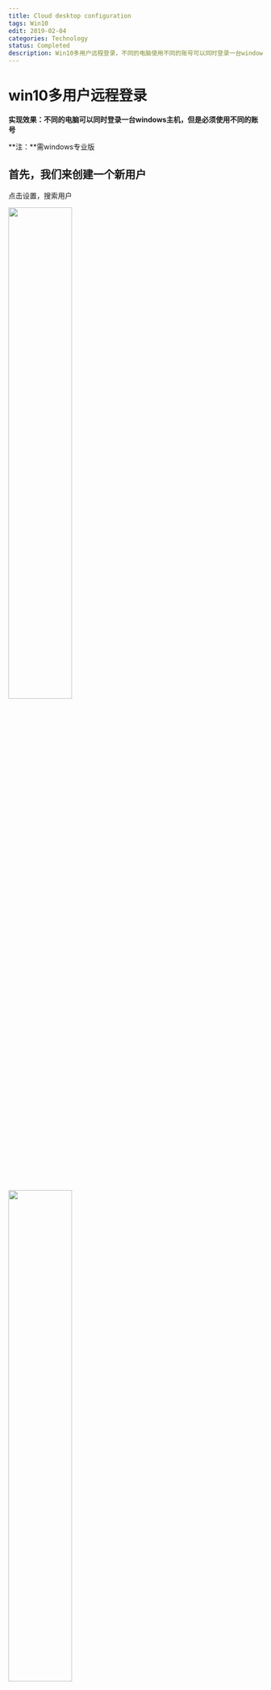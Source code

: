 ```yaml
---
title: Cloud desktop configuration
tags: Win10
edit: 2019-02-04
categories: Technology
status: Completed
description: Win10多用户远程登录，不同的电脑使用不同的账号可以同时登录一台windows主机
---
```


# win10多用户远程登录

**实现效果：不同的电脑可以同时登录一台windows主机，但是必须使用不同的账号**

**注：**需windows专业版

## 首先，我们来创建一个新用户

点击设置，搜索用户

<img src="https://raw.githubusercontent.com/Cr7-joker/Cr7-joker.github.io/master/_posts/2019-02-04-Cloud%20desktop%20configuration/assert/01.png" width="50%">

<img src="https://raw.githubusercontent.com/Cr7-joker/Cr7-joker.github.io/master/_posts/2019-02-04-Cloud%20desktop%20configuration/assert/02.png" width="50%">

<img src="https://raw.githubusercontent.com/Cr7-joker/Cr7-joker.github.io/master/_posts/2019-02-04-Cloud%20desktop%20configuration/assert/03.png" width="50%">

<img src="https://raw.githubusercontent.com/Cr7-joker/Cr7-joker.github.io/master/_posts/2019-02-04-Cloud%20desktop%20configuration/assert/04.png" width="50%">

<img src="https://raw.githubusercontent.com/Cr7-joker/Cr7-joker.github.io/master/_posts/2019-02-04-Cloud%20desktop%20configuration/assert/05.png" width="50%">

点击下一步，一个普通用户就创建完成了。



## 配置属性

然后，打开远程设置，右键此电脑，属性，

<img src="https://raw.githubusercontent.com/Cr7-joker/Cr7-joker.github.io/master/_posts/2019-02-04-Cloud%20desktop%20configuration/assert/06.png" width="50%">

接下来给这个普通用户添加可以远程登录的权限

<img src="https://raw.githubusercontent.com/Cr7-joker/Cr7-joker.github.io/master/_posts/2019-02-04-Cloud%20desktop%20configuration/assert/07.png" width="50%">

<img src="https://raw.githubusercontent.com/Cr7-joker/Cr7-joker.github.io/master/_posts/2019-02-04-Cloud%20desktop%20configuration/assert/08.png" width="50%">

点击检查名称，如果前面出现电脑主机名，表示成功

<img src="https://raw.githubusercontent.com/Cr7-joker/Cr7-joker.github.io/master/_posts/2019-02-04-Cloud%20desktop%20configuration/assert/09.png" width="50%">

确认

最后解决多用户同时登录的问题，在cmd中输入gpedit进入本地组策略编辑器

<img src="https://raw.githubusercontent.com/Cr7-joker/Cr7-joker.github.io/master/_posts/2019-02-04-Cloud%20desktop%20configuration/assert/10.png" width="50%">

选择【管理模板】->【Windows组件】->【远程桌面服务】->【远程桌面会话主机】->【连接】选择【管理模板】->【Windows组件】->【远程桌面服务】->【远程桌面会话主机】->【连接】

<img src="https://raw.githubusercontent.com/Cr7-joker/Cr7-joker.github.io/master/_posts/2019-02-04-Cloud%20desktop%20configuration/assert/11.png" width="50%">

配置 【限制连接的数量】，允许的RD最大连接数 即为最大的连接数量，6个9

<img src="https://raw.githubusercontent.com/Cr7-joker/Cr7-joker.github.io/master/_posts/2019-02-04-Cloud%20desktop%20configuration/assert/12.png" width="50%">

 配置【将远程桌面服务用户限制到单独的远程桌面服务会话】，改成 “已禁用”

<img src="https://raw.githubusercontent.com/Cr7-joker/Cr7-joker.github.io/master/_posts/2019-02-04-Cloud%20desktop%20configuration/assert/13.png" width="50%">



## 下载配件

下载一个

[链接](https://pan.baidu.com/s/1LRGmZOZTj2WFilUOAhoCbA) 

提取码: wi3g 


运行步骤：install.bat->update.bat->RDPConf.exe

注意，上面三个程序均需要右键以管理员身份运行，且保证电脑网络畅通。

<img src="https://raw.githubusercontent.com/Cr7-joker/Cr7-joker.github.io/master/_posts/2019-02-04-Cloud%20desktop%20configuration/assert/14.png" width="50%">

点击OK，配置结束